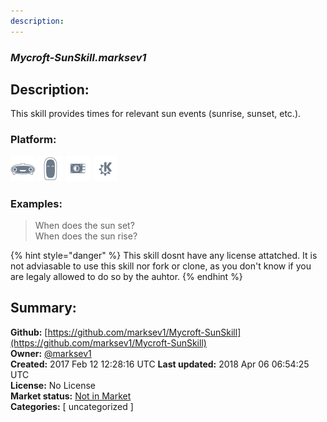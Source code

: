 ```yaml
---
description: 
---
```


### _Mycroft-SunSkill.marksev1_  
## Description:  
This skill provides times for relevant sun events (sunrise, sunset, etc.).  
  
  
### Platform:  
 ![Mark I](../.gitbook/assets/mark-1-icon.png)  ![Mark II](../.gitbook/assets/mark-2-icon.png)  ![Picroft](../.gitbook/assets/picroft-icon.png)  ![plasmoid](../.gitbook/assets/kde.png)   
### Examples:  
> When does the sun set?  
> When does the sun rise?  
  
{% hint style="danger" %}
This skill dosnt have any license attatched. It is not adviasable to use this skill nor fork or clone, as you don't know if you are legaly allowed to do so by the auhtor.
{% endhint %}
  
## Summary:  
**Github:** [https://github.com/marksev1/Mycroft-SunSkill](https://github.com/marksev1/Mycroft-SunSkill)  
**Owner:** [@marksev1](https://github.com/marksev1)  
**Created:** 2017 Feb 12 12:28:16 UTC  **Last updated:** 2018 Apr 06 06:54:25 UTC  
**License:** No License  
**Market status:** [Not in Market](https://market.mycroft.ai/skill/)  
**Categories:** [ uncategorized ]   
